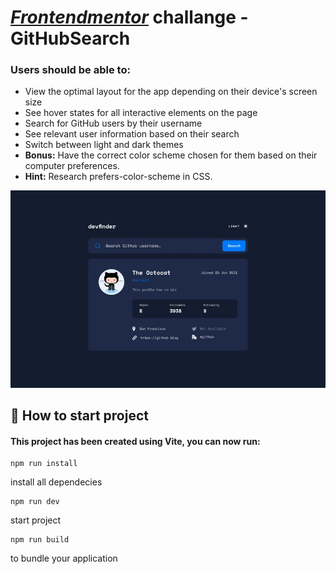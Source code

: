 # _[Frontendmentor](https://www.frontendmentor.io/challenges)_ challange - **GitHubSearch**

### Users should be able to:

- View the optimal layout for the app depending on their device's screen size
- See hover states for all interactive elements on the page
- Search for GitHub users by their username
- See relevant user information based on their search
- Switch between light and dark themes
- **Bonus:** Have the correct color scheme chosen for them based on their computer preferences. 
- **Hint:** Research prefers-color-scheme in CSS.

![devfinder](/devfinder.jpg)

## 🚀 How to start project

#### This project has been created using **Vite**, you can now run:

```
npm run install
```
install all dependecies

```
npm run dev
```
start project

```
npm run build
```
to bundle your application


